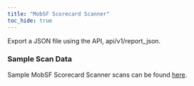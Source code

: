 ```yaml
---
title: "MobSF Scorecard Scanner"
toc_hide: true
---
```

Export a JSON file using the API, api/v1/report_json.

### Sample Scan Data
Sample MobSF Scorecard Scanner scans can be found [here](https://github.com/DefectDojo/django-DefectDojo/tree/master/unittests/scans/mobsf_scorecard).
